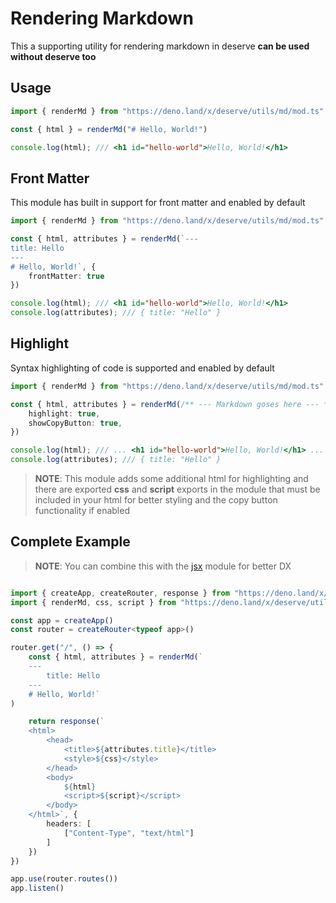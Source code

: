 # Rendering Markdown

This a supporting utility for rendering markdown in deserve **can be used without deserve too**

## Usage

```ts
import { renderMd } from "https://deno.land/x/deserve/utils/md/mod.ts"

const { html } = renderMd("# Hello, World!")

console.log(html); /// <h1 id="hello-world">Hello, World!</h1>

```

## Front Matter
This module has built in support for front matter and enabled by default

```ts
import { renderMd } from "https://deno.land/x/deserve/utils/md/mod.ts"

const { html, attributes } = renderMd(`---
title: Hello
---
# Hello, World!`, {
    frontMatter: true
})

console.log(html); /// <h1 id="hello-world">Hello, World!</h1>
console.log(attributes); /// { title: "Hello" }
```

## Highlight

Syntax highlighting of code is supported and enabled by default

```ts
import { renderMd } from "https://deno.land/x/deserve/utils/md/mod.ts"

const { html, attributes } = renderMd(/** --- Markdown goses here --- */, {
    highlight: true,
    showCopyButton: true,
})

console.log(html); /// ... <h1 id="hello-world">Hello, World!</h1> ...
console.log(attributes); /// { title: "Hello" }
```

> **NOTE**: This module adds some additional html for highlighting and there are exported
**css** and **script** exports in the module that must be included in your html for better styling
and the copy button functionality if enabled

## Complete Example
> **NOTE**: You can combine this with the [jsx](../jsx) module for better DX

```ts

import { createApp, createRouter, response } from "https://deno.land/x/deserve/mod.ts"
import { renderMd, css, script } from "https://deno.land/x/deserve/utils/md/mod.ts"

const app = createApp()
const router = createRouter<typeof app>()

router.get("/", () => {
    const { html, attributes } = renderMd(`
    ---
        title: Hello
    ---
    # Hello, World!`
)

    return response(`
    <html>
        <head>
            <title>${attributes.title}</title>
            <style>${css}</style>
        </head>
        <body>
            ${html}
            <script>${script}</script>
        </body>
    </html>`, {
        headers: [
            ["Content-Type", "text/html"]
        ]
    })
})

app.use(router.routes())
app.listen()
```
